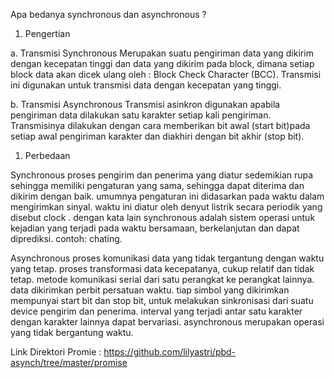 Apa bedanya synchronous dan asynchronous ? 

1. Pengertian

a.      Transmisi Synchronous
Merupakan suatu pengiriman data yang dikirim dengan kecepatan tinggi dan data yang dikirim pada block, 
dimana setiap block data akan dicek ulang oleh : Block Check Character (BCC). Transmisi ini digunakan 
untuk transmisi data dengan kecepatan yang tinggi.

b.      Transmisi Asynchronous
Transmisi asinkron digunakan apabila pengiriman data dilakukan satu karakter setiap kali pengiriman. 
Transmisinya dilakukan dengan cara memberikan bit awal (start bit)pada setiap awal pengiriman karakter 
dan diakhiri dengan bit akhir (stop bit).

1. Perbedaan
 
Synchronous
proses pengirim dan penerima yang diatur sedemikian rupa sehingga memiliki pengaturan yang sama, 
sehingga dapat diterima dan dikirim dengan baik. umumnya pengaturan ini didasarkan pada waktu dalam 
mengirimkan sinyal.  waktu ini diatur oleh denyut listrik secara periodik yang disebut clock . 
dengan kata lain synchronous adalah sistem operasi untuk kejadian yang terjadi pada waktu bersamaan, 
berkelanjutan dan dapat diprediksi. contoh: chating.

Asynchronous
proses komunikasi data yang tidak tergantung dengan waktu yang tetap. proses transformasi data kecepatanya, 
cukup relatif dan tidak tetap. metode komunikasi serial dari satu perangkat ke perangkat lainnya. 
data dikirimkan perbit persatuan waktu. tiap simbol yang dikirimkan mempunyai start bit dan stop bit, 
untuk melakukan sinkronisasi dari suatu device pengirim dan penerima. interval yang terjadi antar satu 
karakter dengan karakter lainnya dapat bervariasi.  asynchronous merupakan operasi yang tidak bergantung waktu.

Link Direktori Promie : https://github.com/lilyastri/pbd-asynch/tree/master/promise
